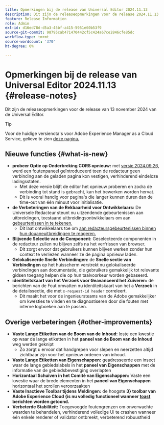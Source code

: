```yaml
---
title: Opmerkingen bij de release van Universal Editor 2024.11.13
description: Dit zijn de releaseopmerkingen voor de release 2024.11.13 van de Universal Editor.
feature: Release Information
role: Admin
exl-id: d16ed78d-d5a3-45bf-a415-5951e60b53f9
source-git-commit: 98795cab471470442cf5c424a67ce2846cfe85dc
workflow-type: tm+mt
source-wordcount: '370'
ht-degree: 0%

---
```



# Opmerkingen bij de release van Universal Editor 2024.11.13 {#release-notes}

Dit zijn de releaseopmerkingen voor de release van 13 november 2024 van de Universal Editor.

>[!TIP]
>
>Voor de huidige versienota&#39;s voor Adobe Experience Manager as a Cloud Service, gelieve te zien [ deze pagina.](/help/release-notes/release-notes-cloud/release-notes-current.md)

## Nieuwe functies {#what-is-new}

* **probeer Optie op Onderbreking CORS opnieuw:** met [ versie 2024.09.26, ](/help/release-notes/universal-editor/2024/2024-09-26.md) werd een foutenpaneel geïntroduceerd toen de redacteur geen verbinding aan de geladen pagina kon vestigen, verhinderend eindeloze ladingsstaten.
   * Met deze versie blijft de editor het opnieuw proberen en zodra de verbinding tot stand is gebracht, kan het bewerken worden hervat.
   * Dit is vooral handig voor pagina&#39;s die langer kunnen duren dan de time-out van één minuut voor initialisatie.
* **de Verbeteringen van de Rekbaarheid voor Ontwikkelaars:** De Universele Redacteur steunt nu uitzendende gebeurtenissen aan uitbreidingen, toestaand uitbreidingsontwikkelaars om aan [ gebeurtenissen in te tekenen.](/help/implementing/universal-editor/events.md)
   * Dit laat ontwikkelaars toe om [ aan redacteursgebeurtenissen binnen hun douaneuitbreidingen te reageren.](/help/implementing/universal-editor/customizing.md#extending)
* **Blijvende Selectie van de Component:** Geselecteerde componenten in de redacteur zullen nu blijven zelfs na het verfrissen van browser.
   * Dit zorgt ervoor dat gebruikers kunnen blijven werken zonder hun context te verliezen wanneer ze de pagina opnieuw laden.
* **Gelokaliseerde Snelle Verbindingen:** de **Snelle sectie van Verbindingen** op het huisscherm verstrekt nu gelokaliseerde verbindingen aan documentatie, die gebruikers gemakkelijk tot relevante gidsen toegang helpen die op hun taalvoorkeur worden gebaseerd.
* **identiteitskaart van het Verzoek voor Geavanceerd het Zuiveren:** de berichten van de Fout omvatten nu identiteitskaart van het a **Verzoek** in de detailssectie, die met `x-request-id header` correleert.
   * Dit maakt het voor de ingenieursteams van de Adobe gemakkelijker om kwesties te vinden en te diagnostiseren door die fouten met interne logboeken aan te passen.

## Overige verbeteringen {#other-improvements}

* **Vaste Lange Etiketten van de Boom van de Inhoud:** loste een kwestie op waar de lange etiketten in het **paneel van de Boom van de Inhoud** weg werden geknipt
   * Zo zorgt u ervoor dat handgrepen voor slepen en neerzetten altijd zichtbaar zijn voor het opnieuw ordenen van inhoud.
* **Vaste Lange Etiketten van Eigenschappen:** geadresseerde een insect waar de lange gebiedslabels in het **paneel van Eigenschappen** met de informatie van de gebiedsbevestiging overlapten
* **Horizontaal Schuiven in het Comité van Eigenschappen:** Vaste een kwestie waar de brede elementen in het **paneel van Eigenschappen** horizontaal het scrollen veroorzaakten
* **Vaste Inactieve Toolbar tijdens Meldingen:** de hoogste **3} toolbar van Adobe Experience Cloud {is nu volledig functioneel wanneer [ toast ](https://spectrum.adobe.com/page/toast/) berichten worden getoond.**
* **Verbeterde Stabiliteit:** Toegevoegde foutengrenzen om onverwachte waarden te behandelen, verhinderend volledige UI te crashen wanneer één enkele renderer of validator ontbreekt, verbeterend robuustheid
